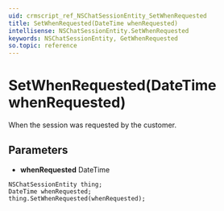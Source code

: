 ```yaml
---
uid: crmscript_ref_NSChatSessionEntity_SetWhenRequested
title: SetWhenRequested(DateTime whenRequested)
intellisense: NSChatSessionEntity.SetWhenRequested
keywords: NSChatSessionEntity, GetWhenRequested
so.topic: reference
---
```


# SetWhenRequested(DateTime whenRequested)

When the session was requested by the customer.

## Parameters

* **whenRequested** DateTime

```crmscript
NSChatSessionEntity thing;
DateTime whenRequested;
thing.SetWhenRequested(whenRequested);
```

